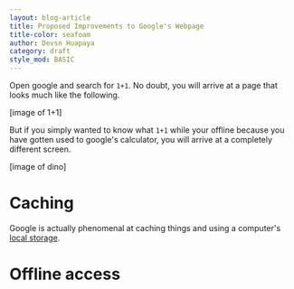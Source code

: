 ```yaml
---
layout: blog-article
title: Proposed Improvements to Google's Webpage
title-color: seafoam
author: Devsn Huapaya
category: draft
style_mod: BASIC
---
```


Open google and search for `1+1`. No doubt, you will arrive at a page that
looks much like the following.

[image of 1+1]

But if you simply wanted to know what `1+1` while your offline because you have
gotten used to google's calculator, you will arrive at a completely different
screen.

[image of dino]

# Caching
Google is actually phenomenal at caching things and using a computer's
<a href="https://developer.chrome.com/extensions/storage">local storage</a>.

# Offline access
